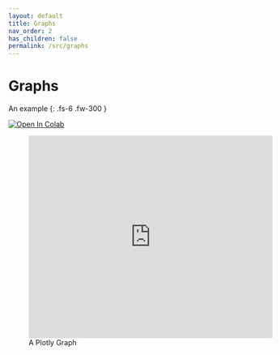 ```yaml
---
layout: default
title: Graphs
nav_order: 2
has_children: false
permalink: /src/graphs
---
```


# Graphs

An example
{: .fs-6 .fw-300 }

[![Open In Colab](https://colab.research.google.com/assets/colab-badge.svg)](https://colab.research.google.com/github/thirdreading/thirdreading.github.io/blob/master/notebooks/graphs.ipynb)

<figure style="margin-bottom:5px;margin-right:5px;max-height:405px">
  <iframe src="https://nbviewer.org/github/thirdreading/thirdreading.github.io/blob/master/assets/points.html" 
style="width:105%;height:400px;border:none;">
  </iframe>
  <figcaption>A Plotly Graph</figcaption>
</figure>

<br>
<br>
<br>
<br>
<br>
<br>
<br>
<br>